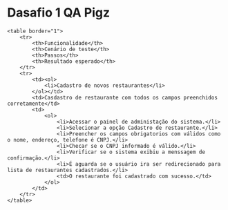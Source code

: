 <body>
    <h1>Dasafio 1 QA Pigz</h1>

    <table border="1">
        <tr>
            <th>Funcionalidade</th>
            <th>Cenário de teste</th>
            <th>Passos</th> 
            <th>Resultado esperado</th>
        </tr>
        <tr>
            <td><ol>
                <li>Cadastro de novos restaurantes</li>
            </ol></td>
            <td>Casdastro de restaurante com todos os campos preenchidos corretamente</td>
            <td>
                <ol>
                    <li>Acessar o painel de administação do sistema.</li>
                    <li>Selecionar a opção Cadastro de restaurante.</li>
                    <li>Preencher os campos obrigatorios com válidos como o nome, endereço, telefone é CNPJ.</li>
                    <li>Checar se o CNPJ informado é válido.</li>
                    <li>Verificar se o sistema exibiu a menssagem de confirmação.</li>
                    <li>É aguarda se o usuário ira ser redirecionado para lista de restaurantes cadastrados.</li>
                    <td>O restaurante foi cadastrado com sucesso.</td>
                </ol>
            </td>
        </tr>
    </table>
    
</body>
